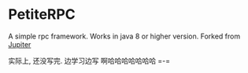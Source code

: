 # PetiteRPC
A simple rpc framework. Works in java 8 or higher version. Forked from [Jupiter](https://github.com/fengjiachun/Jupiter)

实际上, 还没写完. 边学习边写 啊哈哈哈哈哈哈哈 =-= 